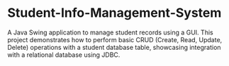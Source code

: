 # Student-Info-Management-System
A Java Swing application to manage student records using a GUI. This project demonstrates how to perform basic CRUD (Create, Read, Update, Delete) operations with a student database table, showcasing integration with a relational database using JDBC.
